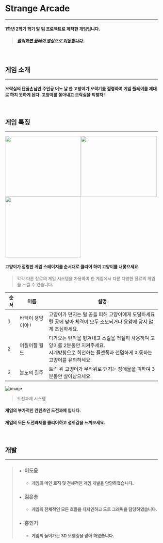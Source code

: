 # Strange Arcade
---
#### 1학년 2학기 학기 말 팀 프로젝트로 제작한 게임입니다.

> ##### [클릭하면 플레이 영상으로 이동합니다.](/README.md)

<br>

## 게임 소개
---
#### 오락실의 단골손님인 주인공 어느 날 한 **고양이**가 오락기를 점령하여 게임 플레이를 제대로 하지 못하게 된다. **고양이를 쫒아내고 오락실을 되찾자 !**

<br>

## 게임 특징
---
<img src="https://user-images.githubusercontent.com/98889991/204427612-6a413a6c-ec30-46b2-8bc9-18a4c1724bb1.png" width="250" height="200"/><img src="https://media.discordapp.net/attachments/1018558113898582038/1046772887652147310/image.png" width="250" height="200"/><img src="https://media.discordapp.net/attachments/1018558113898582038/1046773061778673794/image.png"
width="250" height="200">

#### 고양이가 점령한 게임 스테이지를 순서대로 클리어 하여 고양이를 내쫒으세요.
> 각각 다른 장르의 게임 시스템을 차용하여 한 게임에서 다른 다양한 장르의 게임을 느낄 수 있습니다.

|순서|이름|설명|
|-------|----|----|
|1|바닥이 용암이야 !|고양이가 던지는 털 공을 피해 고양이에게 도달하세요<br>털 공에 맞아 체력이 모두 소모되거나 용암에 닿지 않게 조심하세요.
|2|어질어질 월드|다가오는 탄막을 튕겨내고 스킬을 적절히 사용하여 고양이를 2분동안 지켜주세요.<br>시계방향으로 회전하는 플랫폼과 랜덤하게 이동하는 고양이를 유의하세요.
|3|분노의 질주|트럭 위 고양이가 무작위로 던지는 장애물을 피하여 3분동안 살아남으세요.

![image](https://media.discordapp.net/attachments/1018558113898582038/1046744419367395418/image.png?width=1191&height=670)
> 도전과제 시스템

#### 게임의 부가적인 컨텐츠인 도전과제 입니다.


#### 게임의 모든 도전과제를 클리어하고 성취감을 느껴보세요.

<br>

## 개발
---
> * ### 이도윤
>   * #### 게임의 메인 로직 및 전체적인 게임 개발을 담당하였습니다.
>
> * ### 김은총
>   * #### 게임의 전체적인 모든 흐름을 디자인하고 도트 그래픽을 담당하였습니다.
>
> * ### 홍인기
>   * #### 게임의 들어가는 3D 모델링을 맡아 하였습니다.
